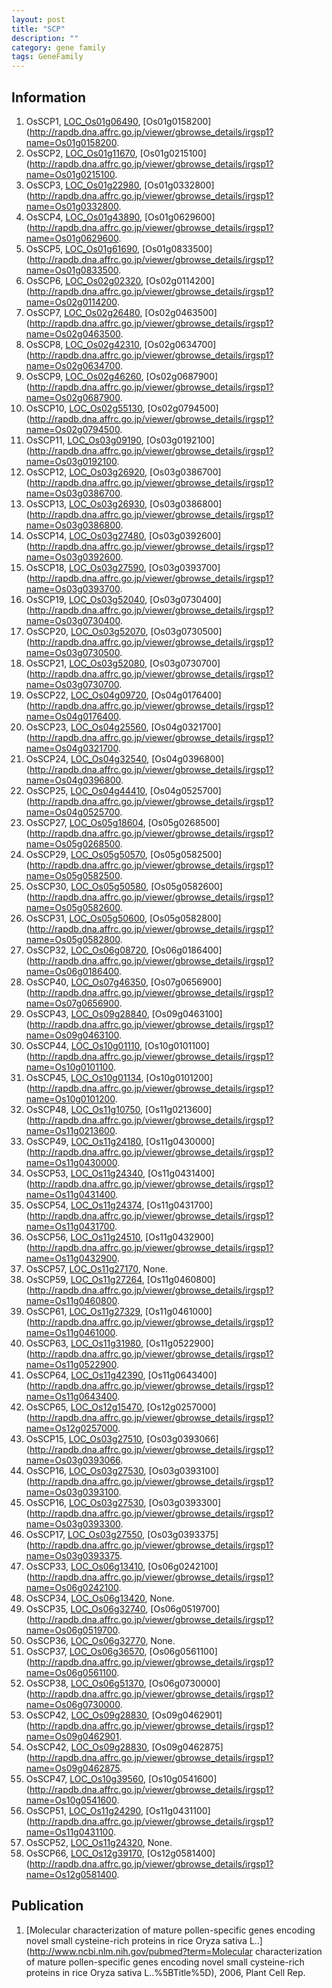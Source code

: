 ```yaml
---
layout: post
title: "SCP"
description: ""
category: gene family
tags: GeneFamily
---
```


## Information
1. OsSCP1, [LOC_Os01g06490](http://rice.plantbiology.msu.edu/cgi-bin/ORF_infopage.cgi?orf=LOC_Os01g06490), [Os01g0158200](http://rapdb.dna.affrc.go.jp/viewer/gbrowse_details/irgsp1?name=Os01g0158200.
2. OsSCP2, [LOC_Os01g11670](http://rice.plantbiology.msu.edu/cgi-bin/ORF_infopage.cgi?orf=LOC_Os01g11670), [Os01g0215100](http://rapdb.dna.affrc.go.jp/viewer/gbrowse_details/irgsp1?name=Os01g0215100.
3. OsSCP3, [LOC_Os01g22980](http://rice.plantbiology.msu.edu/cgi-bin/ORF_infopage.cgi?orf=LOC_Os01g22980), [Os01g0332800](http://rapdb.dna.affrc.go.jp/viewer/gbrowse_details/irgsp1?name=Os01g0332800.
4. OsSCP4, [LOC_Os01g43890](http://rice.plantbiology.msu.edu/cgi-bin/ORF_infopage.cgi?orf=LOC_Os01g43890), [Os01g0629600](http://rapdb.dna.affrc.go.jp/viewer/gbrowse_details/irgsp1?name=Os01g0629600.
5. OsSCP5, [LOC_Os01g61690](http://rice.plantbiology.msu.edu/cgi-bin/ORF_infopage.cgi?orf=LOC_Os01g61690), [Os01g0833500](http://rapdb.dna.affrc.go.jp/viewer/gbrowse_details/irgsp1?name=Os01g0833500.
6. OsSCP6, [LOC_Os02g02320](http://rice.plantbiology.msu.edu/cgi-bin/ORF_infopage.cgi?orf=LOC_Os02g02320), [Os02g0114200](http://rapdb.dna.affrc.go.jp/viewer/gbrowse_details/irgsp1?name=Os02g0114200.
7. OsSCP7, [LOC_Os02g26480](http://rice.plantbiology.msu.edu/cgi-bin/ORF_infopage.cgi?orf=LOC_Os02g26480), [Os02g0463500](http://rapdb.dna.affrc.go.jp/viewer/gbrowse_details/irgsp1?name=Os02g0463500.
8. OsSCP8, [LOC_Os02g42310](http://rice.plantbiology.msu.edu/cgi-bin/ORF_infopage.cgi?orf=LOC_Os02g42310), [Os02g0634700](http://rapdb.dna.affrc.go.jp/viewer/gbrowse_details/irgsp1?name=Os02g0634700.
9. OsSCP9, [LOC_Os02g46260](http://rice.plantbiology.msu.edu/cgi-bin/ORF_infopage.cgi?orf=LOC_Os02g46260), [Os02g0687900](http://rapdb.dna.affrc.go.jp/viewer/gbrowse_details/irgsp1?name=Os02g0687900.
10. OsSCP10, [LOC_Os02g55130](http://rice.plantbiology.msu.edu/cgi-bin/ORF_infopage.cgi?orf=LOC_Os02g55130), [Os02g0794500](http://rapdb.dna.affrc.go.jp/viewer/gbrowse_details/irgsp1?name=Os02g0794500.
11. OsSCP11, [LOC_Os03g09190](http://rice.plantbiology.msu.edu/cgi-bin/ORF_infopage.cgi?orf=LOC_Os03g09190), [Os03g0192100](http://rapdb.dna.affrc.go.jp/viewer/gbrowse_details/irgsp1?name=Os03g0192100.
12. OsSCP12, [LOC_Os03g26920](http://rice.plantbiology.msu.edu/cgi-bin/ORF_infopage.cgi?orf=LOC_Os03g26920), [Os03g0386700](http://rapdb.dna.affrc.go.jp/viewer/gbrowse_details/irgsp1?name=Os03g0386700.
13. OsSCP13, [LOC_Os03g26930](http://rice.plantbiology.msu.edu/cgi-bin/ORF_infopage.cgi?orf=LOC_Os03g26930), [Os03g0386800](http://rapdb.dna.affrc.go.jp/viewer/gbrowse_details/irgsp1?name=Os03g0386800.
14. OsSCP14, [LOC_Os03g27480](http://rice.plantbiology.msu.edu/cgi-bin/ORF_infopage.cgi?orf=LOC_Os03g27480), [Os03g0392600](http://rapdb.dna.affrc.go.jp/viewer/gbrowse_details/irgsp1?name=Os03g0392600.
15. OsSCP18, [LOC_Os03g27590](http://rice.plantbiology.msu.edu/cgi-bin/ORF_infopage.cgi?orf=LOC_Os03g27590), [Os03g0393700](http://rapdb.dna.affrc.go.jp/viewer/gbrowse_details/irgsp1?name=Os03g0393700.
16. OsSCP19, [LOC_Os03g52040](http://rice.plantbiology.msu.edu/cgi-bin/ORF_infopage.cgi?orf=LOC_Os03g52040), [Os03g0730400](http://rapdb.dna.affrc.go.jp/viewer/gbrowse_details/irgsp1?name=Os03g0730400.
17. OsSCP20, [LOC_Os03g52070](http://rice.plantbiology.msu.edu/cgi-bin/ORF_infopage.cgi?orf=LOC_Os03g52070), [Os03g0730500](http://rapdb.dna.affrc.go.jp/viewer/gbrowse_details/irgsp1?name=Os03g0730500.
18. OsSCP21, [LOC_Os03g52080](http://rice.plantbiology.msu.edu/cgi-bin/ORF_infopage.cgi?orf=LOC_Os03g52080), [Os03g0730700](http://rapdb.dna.affrc.go.jp/viewer/gbrowse_details/irgsp1?name=Os03g0730700.
19. OsSCP22, [LOC_Os04g09720](http://rice.plantbiology.msu.edu/cgi-bin/ORF_infopage.cgi?orf=LOC_Os04g09720), [Os04g0176400](http://rapdb.dna.affrc.go.jp/viewer/gbrowse_details/irgsp1?name=Os04g0176400.
20. OsSCP23, [LOC_Os04g25560](http://rice.plantbiology.msu.edu/cgi-bin/ORF_infopage.cgi?orf=LOC_Os04g25560), [Os04g0321700](http://rapdb.dna.affrc.go.jp/viewer/gbrowse_details/irgsp1?name=Os04g0321700.
21. OsSCP24, [LOC_Os04g32540](http://rice.plantbiology.msu.edu/cgi-bin/ORF_infopage.cgi?orf=LOC_Os04g32540), [Os04g0396800](http://rapdb.dna.affrc.go.jp/viewer/gbrowse_details/irgsp1?name=Os04g0396800.
22. OsSCP25, [LOC_Os04g44410](http://rice.plantbiology.msu.edu/cgi-bin/ORF_infopage.cgi?orf=LOC_Os04g44410), [Os04g0525700](http://rapdb.dna.affrc.go.jp/viewer/gbrowse_details/irgsp1?name=Os04g0525700.
23. OsSCP27, [LOC_Os05g18604](http://rice.plantbiology.msu.edu/cgi-bin/ORF_infopage.cgi?orf=LOC_Os05g18604), [Os05g0268500](http://rapdb.dna.affrc.go.jp/viewer/gbrowse_details/irgsp1?name=Os05g0268500.
24. OsSCP29, [LOC_Os05g50570](http://rice.plantbiology.msu.edu/cgi-bin/ORF_infopage.cgi?orf=LOC_Os05g50570), [Os05g0582500](http://rapdb.dna.affrc.go.jp/viewer/gbrowse_details/irgsp1?name=Os05g0582500.
25. OsSCP30, [LOC_Os05g50580](http://rice.plantbiology.msu.edu/cgi-bin/ORF_infopage.cgi?orf=LOC_Os05g50580), [Os05g0582600](http://rapdb.dna.affrc.go.jp/viewer/gbrowse_details/irgsp1?name=Os05g0582600.
26. OsSCP31, [LOC_Os05g50600](http://rice.plantbiology.msu.edu/cgi-bin/ORF_infopage.cgi?orf=LOC_Os05g50600), [Os05g0582800](http://rapdb.dna.affrc.go.jp/viewer/gbrowse_details/irgsp1?name=Os05g0582800.
27. OsSCP32, [LOC_Os06g08720](http://rice.plantbiology.msu.edu/cgi-bin/ORF_infopage.cgi?orf=LOC_Os06g08720), [Os06g0186400](http://rapdb.dna.affrc.go.jp/viewer/gbrowse_details/irgsp1?name=Os06g0186400.
28. OsSCP40, [LOC_Os07g46350](http://rice.plantbiology.msu.edu/cgi-bin/ORF_infopage.cgi?orf=LOC_Os07g46350), [Os07g0656900](http://rapdb.dna.affrc.go.jp/viewer/gbrowse_details/irgsp1?name=Os07g0656900.
29. OsSCP43, [LOC_Os09g28840](http://rice.plantbiology.msu.edu/cgi-bin/ORF_infopage.cgi?orf=LOC_Os09g28840), [Os09g0463100](http://rapdb.dna.affrc.go.jp/viewer/gbrowse_details/irgsp1?name=Os09g0463100.
30. OsSCP44, [LOC_Os10g01110](http://rice.plantbiology.msu.edu/cgi-bin/ORF_infopage.cgi?orf=LOC_Os10g01110), [Os10g0101100](http://rapdb.dna.affrc.go.jp/viewer/gbrowse_details/irgsp1?name=Os10g0101100.
31. OsSCP45, [LOC_Os10g01134](http://rice.plantbiology.msu.edu/cgi-bin/ORF_infopage.cgi?orf=LOC_Os10g01134), [Os10g0101200](http://rapdb.dna.affrc.go.jp/viewer/gbrowse_details/irgsp1?name=Os10g0101200.
32. OsSCP48, [LOC_Os11g10750](http://rice.plantbiology.msu.edu/cgi-bin/ORF_infopage.cgi?orf=LOC_Os11g10750), [Os11g0213600](http://rapdb.dna.affrc.go.jp/viewer/gbrowse_details/irgsp1?name=Os11g0213600.
33. OsSCP49, [LOC_Os11g24180](http://rice.plantbiology.msu.edu/cgi-bin/ORF_infopage.cgi?orf=LOC_Os11g24180), [Os11g0430000](http://rapdb.dna.affrc.go.jp/viewer/gbrowse_details/irgsp1?name=Os11g0430000.
34. OsSCP53, [LOC_Os11g24340](http://rice.plantbiology.msu.edu/cgi-bin/ORF_infopage.cgi?orf=LOC_Os11g24340), [Os11g0431400](http://rapdb.dna.affrc.go.jp/viewer/gbrowse_details/irgsp1?name=Os11g0431400.
35. OsSCP54, [LOC_Os11g24374](http://rice.plantbiology.msu.edu/cgi-bin/ORF_infopage.cgi?orf=LOC_Os11g24374), [Os11g0431700](http://rapdb.dna.affrc.go.jp/viewer/gbrowse_details/irgsp1?name=Os11g0431700.
36. OsSCP56, [LOC_Os11g24510](http://rice.plantbiology.msu.edu/cgi-bin/ORF_infopage.cgi?orf=LOC_Os11g24510), [Os11g0432900](http://rapdb.dna.affrc.go.jp/viewer/gbrowse_details/irgsp1?name=Os11g0432900.
37. OsSCP57, [LOC_Os11g27170](http://rice.plantbiology.msu.edu/cgi-bin/ORF_infopage.cgi?orf=LOC_Os11g27170), None.
38. OsSCP59, [LOC_Os11g27264](http://rice.plantbiology.msu.edu/cgi-bin/ORF_infopage.cgi?orf=LOC_Os11g27264), [Os11g0460800](http://rapdb.dna.affrc.go.jp/viewer/gbrowse_details/irgsp1?name=Os11g0460800.
39. OsSCP61, [LOC_Os11g27329](http://rice.plantbiology.msu.edu/cgi-bin/ORF_infopage.cgi?orf=LOC_Os11g27329), [Os11g0461000](http://rapdb.dna.affrc.go.jp/viewer/gbrowse_details/irgsp1?name=Os11g0461000.
40. OsSCP63, [LOC_Os11g31980](http://rice.plantbiology.msu.edu/cgi-bin/ORF_infopage.cgi?orf=LOC_Os11g31980), [Os11g0522900](http://rapdb.dna.affrc.go.jp/viewer/gbrowse_details/irgsp1?name=Os11g0522900.
41. OsSCP64, [LOC_Os11g42390](http://rice.plantbiology.msu.edu/cgi-bin/ORF_infopage.cgi?orf=LOC_Os11g42390), [Os11g0643400](http://rapdb.dna.affrc.go.jp/viewer/gbrowse_details/irgsp1?name=Os11g0643400.
42. OsSCP65, [LOC_Os12g15470](http://rice.plantbiology.msu.edu/cgi-bin/ORF_infopage.cgi?orf=LOC_Os12g15470), [Os12g0257000](http://rapdb.dna.affrc.go.jp/viewer/gbrowse_details/irgsp1?name=Os12g0257000.
43. OsSCP15, [LOC_Os03g27510](http://rice.plantbiology.msu.edu/cgi-bin/ORF_infopage.cgi?orf=LOC_Os03g27510), [Os03g0393066](http://rapdb.dna.affrc.go.jp/viewer/gbrowse_details/irgsp1?name=Os03g0393066.
44. OsSCP16, [LOC_Os03g27530](http://rice.plantbiology.msu.edu/cgi-bin/ORF_infopage.cgi?orf=LOC_Os03g27530), [Os03g0393100](http://rapdb.dna.affrc.go.jp/viewer/gbrowse_details/irgsp1?name=Os03g0393100.
45. OsSCP16, [LOC_Os03g27530](http://rice.plantbiology.msu.edu/cgi-bin/ORF_infopage.cgi?orf=LOC_Os03g27530), [Os03g0393300](http://rapdb.dna.affrc.go.jp/viewer/gbrowse_details/irgsp1?name=Os03g0393300.
46. OsSCP17, [LOC_Os03g27550](http://rice.plantbiology.msu.edu/cgi-bin/ORF_infopage.cgi?orf=LOC_Os03g27550), [Os03g0393375](http://rapdb.dna.affrc.go.jp/viewer/gbrowse_details/irgsp1?name=Os03g0393375.
47. OsSCP33, [LOC_Os06g13410](http://rice.plantbiology.msu.edu/cgi-bin/ORF_infopage.cgi?orf=LOC_Os06g13410), [Os06g0242100](http://rapdb.dna.affrc.go.jp/viewer/gbrowse_details/irgsp1?name=Os06g0242100.
48. OsSCP34, [LOC_Os06g13420](http://rice.plantbiology.msu.edu/cgi-bin/ORF_infopage.cgi?orf=LOC_Os06g13420), None.
49. OsSCP35, [LOC_Os06g32740](http://rice.plantbiology.msu.edu/cgi-bin/ORF_infopage.cgi?orf=LOC_Os06g32740), [Os06g0519700](http://rapdb.dna.affrc.go.jp/viewer/gbrowse_details/irgsp1?name=Os06g0519700.
50. OsSCP36, [LOC_Os06g32770](http://rice.plantbiology.msu.edu/cgi-bin/ORF_infopage.cgi?orf=LOC_Os06g32770), None.
51. OsSCP37, [LOC_Os06g36570](http://rice.plantbiology.msu.edu/cgi-bin/ORF_infopage.cgi?orf=LOC_Os06g36570), [Os06g0561100](http://rapdb.dna.affrc.go.jp/viewer/gbrowse_details/irgsp1?name=Os06g0561100.
52. OsSCP38, [LOC_Os06g51370](http://rice.plantbiology.msu.edu/cgi-bin/ORF_infopage.cgi?orf=LOC_Os06g51370), [Os06g0730000](http://rapdb.dna.affrc.go.jp/viewer/gbrowse_details/irgsp1?name=Os06g0730000.
53. OsSCP42, [LOC_Os09g28830](http://rice.plantbiology.msu.edu/cgi-bin/ORF_infopage.cgi?orf=LOC_Os09g28830), [Os09g0462901](http://rapdb.dna.affrc.go.jp/viewer/gbrowse_details/irgsp1?name=Os09g0462901.
54. OsSCP42, [LOC_Os09g28830](http://rice.plantbiology.msu.edu/cgi-bin/ORF_infopage.cgi?orf=LOC_Os09g28830), [Os09g0462875](http://rapdb.dna.affrc.go.jp/viewer/gbrowse_details/irgsp1?name=Os09g0462875.
55. OsSCP47, [LOC_Os10g39560](http://rice.plantbiology.msu.edu/cgi-bin/ORF_infopage.cgi?orf=LOC_Os10g39560), [Os10g0541600](http://rapdb.dna.affrc.go.jp/viewer/gbrowse_details/irgsp1?name=Os10g0541600.
56. OsSCP51, [LOC_Os11g24290](http://rice.plantbiology.msu.edu/cgi-bin/ORF_infopage.cgi?orf=LOC_Os11g24290), [Os11g0431100](http://rapdb.dna.affrc.go.jp/viewer/gbrowse_details/irgsp1?name=Os11g0431100.
57. OsSCP52, [LOC_Os11g24320](http://rice.plantbiology.msu.edu/cgi-bin/ORF_infopage.cgi?orf=LOC_Os11g24320), None.
58. OsSCP66, [LOC_Os12g39170](http://rice.plantbiology.msu.edu/cgi-bin/ORF_infopage.cgi?orf=LOC_Os12g39170), [Os12g0581400](http://rapdb.dna.affrc.go.jp/viewer/gbrowse_details/irgsp1?name=Os12g0581400.

## Publication
1. [Molecular characterization of mature pollen-specific genes encoding novel small cysteine-rich proteins in rice Oryza sativa L..](http://www.ncbi.nlm.nih.gov/pubmed?term=Molecular characterization of mature pollen-specific genes encoding novel small cysteine-rich proteins in rice Oryza sativa L..%5BTitle%5D), 2006, Plant Cell Rep.


